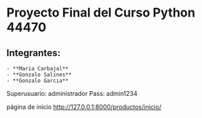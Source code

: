 # Proyecto Final del Curso Python 44470

## Integrantes:
    - **Maria Carbajal**
    - **Gonzalo Salines**
    - **Gonzalo Garcia**

Superusuario: administrador
Pass: admin1234

página de inicio http://127.0.0.1:8000/productos/inicio/
